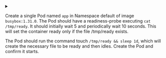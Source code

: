 <details>
<summary>

Create a single Pod named `app` in Namespace default of image `busybox:1.31.0`. The Pod should have a readiness-probe executing `cat /tmp/ready`. It should initially wait 5 and periodically wait 10 seconds. This will set the container ready only if the file /tmp/ready exists.

The Pod should run the command touch `/tmp/ready && sleep 1d`, which will create the necessary file to be ready and then idles. Create the Pod and confirm it starts.
</summary>

```yaml
apiVersion: v1
kind: Pod
metadata:
  creationTimestamp: null
  labels:
    run: app
  name: app
spec:
  containers:
  - command:
    - sh
    - -c
    - touch /tmp/ready && sleep 1d
    image: busybox:1.31.0
    name: app
    resources: {}
    readinessProbe:
      exec:
        command:
        - sh
        - -c
        - cat /tmp/ready
      initialDelaySeconds: 5
      periodSeconds: 10
```

</details>
